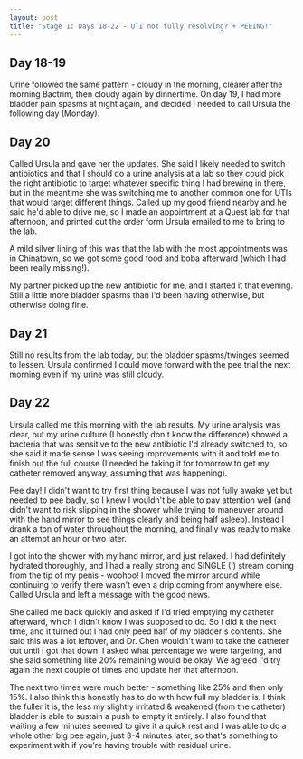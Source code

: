 ```yaml
---
layout: post
title: "Stage 1: Days 18-22 - UTI not fully resolving? + PEEING!"
---
```


## Day 18-19

Urine followed the same pattern - cloudy in the morning, clearer after the morning Bactrim, then cloudy again by dinnertime. On day 19, I had more bladder pain spasms at night again, and decided I needed to call Ursula the following day (Monday).

## Day 20

Called Ursula and gave her the updates. She said I likely needed to switch antibiotics and that I should do a urine analysis at a lab so they could pick the right antibiotic to target whatever specific thing I had brewing in there, but in the meantime she was switching me to another common one for UTIs that would target different things. Called up my good friend nearby and he said he'd able to drive me, so I made an appointment at a Quest lab for that afternoon, and printed out the order form Ursula emailed to me to bring to the lab.

A mild silver lining of this was that the lab with the most appointments was in Chinatown, so we got some good food and boba afterward (which I had been really missing!).

My partner picked up the new antibiotic for me, and I started it that evening. Still a little more bladder spasms than I'd been having otherwise, but otherwise doing fine.

## Day 21

Still no results from the lab today, but the bladder spasms/twinges seemed to lessen. Ursula confirmed I could move forward with the pee trial the next morning even if my urine was still cloudy.

## Day 22

Ursula called me this morning with the lab results. My urine analysis was clear, but my urine culture (I honestly don't know the difference) showed a bacteria that was sensitive to the new antibiotic I'd already switched to, so she said it made sense I was seeing improvements with it and told me to finish out the full course (I needed be taking it for tomorrow to get my catheter removed anyway, assuming that was happening).

Pee day! I didn't want to try first thing because I was not fully awake yet but needed to pee badly, so I knew I wouldn't be able to pay attention well (and didn't want to risk slipping in the shower while trying to maneuver around with the hand mirror to see things clearly and being half asleep). Instead I drank a ton of water throughout the morning, and finally was ready to make an attempt an hour or two later.

I got into the shower with my hand mirror, and just relaxed. I had definitely hydrated thoroughly, and I had a really strong and SINGLE (!) stream coming from the tip of my penis - woohoo! I moved the mirror around while continuing to verify there wasn't even a drip coming from anywhere else. Called Ursula and left a message with the good news.

She called me back quickly and asked if I'd tried emptying my catheter afterward, which I didn't know I was supposed to do. So I did it the next time, and it turned out I had only peed half of my bladder's contents. She said this was a lot leftover, and Dr. Chen wouldn't want to take the catheter out until I got that down. I asked what percentage we were targeting, and she said something like 20% remaining would be okay. We agreed I'd try again the next couple of times and update her that afternoon.

The next two times were much better - something like 25% and then only 15%. I also think this honestly has to do with how full my bladder is. I think the fuller it is, the less my slightly irritated & weakened (from the catheter) bladder is able to sustain a push to empty it entirely. I also found that waiting a few minutes seemed to give it a quick rest and I was able to do a whole other big pee again, just 3-4 minutes later, so that's something to experiment with if you're having trouble with residual urine.
